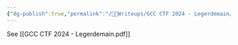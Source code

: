 ```yaml
---
{"dg-publish":true,"permalink":"/👩‍🏫Writeups/GCC CTF 2024 - Legerdemain/","tags":["Writeup","Misc","GCC"]}
---
```




See [[GCC CTF 2024 - Legerdemain.pdf]]
